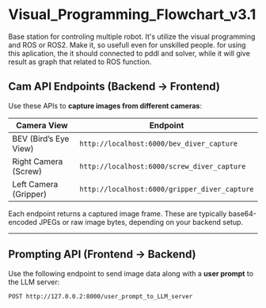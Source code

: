 # Visual_Programming_Flowchart_v3.1

Base station for controling multiple robot. It's utilize the visual programming and ROS or ROS2. Make it, so usefull even for unskilled people. for using this aplication, the it should connected to pddl and solver, while it will give result as graph that related to ROS function.

## Cam API Endpoints (Backend → Frontend)

Use these APIs to **capture images from different cameras**:

| Camera View        | Endpoint                                      |
|--------------------|-----------------------------------------------|
| BEV (Bird’s Eye View)  | `http://localhost:6000/bev_diver_capture`     |
| Right Camera (Screw)   | `http://localhost:6000/screw_diver_capture`   |
| Left Camera (Gripper)  | `http://localhost:6000/gripper_diver_capture` |

Each endpoint returns a captured image frame. These are typically base64-encoded JPEGs or raw image bytes, depending on your backend setup.

---

## Prompting API (Frontend → Backend)

Use the following endpoint to send image data along with a **user prompt** to the LLM server:

```http
POST http://127.0.0.2:8000/user_prompt_to_LLM_server
